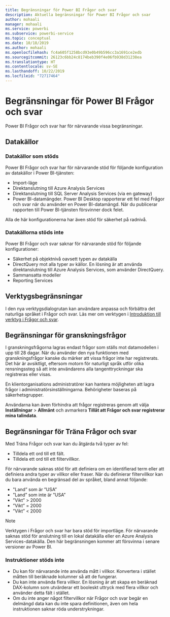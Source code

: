 ```yaml
---
title: Begränsningar för Power BI Frågor och svar
description: Aktuella begränsningar för Power BI Frågor och svar
author: mohaali
manager: mohaali
ms.service: powerbi
ms.subservice: powerbi-service
ms.topic: conceptual
ms.date: 10/18/2019
ms.author: mohaali
ms.openlocfilehash: fc4a605f1258bcd93e0b49b596cc3a1691ce2edb
ms.sourcegitcommit: 26123c6bb24c8174beb390f4e06fb938d31238ea
ms.translationtype: HT
ms.contentlocale: sv-SE
ms.lasthandoff: 10/22/2019
ms.locfileid: "72717464"
---
```

# <a name="limitations-of-power-bi-qa"></a>Begränsningar för Power BI Frågor och svar

Power BI Frågor och svar har för närvarande vissa begränsningar.

## <a name="data-sources"></a>Datakällor

### <a name="supported-data-sources"></a>Datakällor som stöds

Power BI Frågor och svar har för närvarande stöd för följande konfiguration av datakällor i Power BI-tjänsten:

- Import-läge
- Direktanslutning till Azure Analysis Services
- Direktanslutning till SQL Server Analysis Services (via en gateway)
- Power BI-datamängder. Power BI Desktop rapporterar ett fel med Frågor och svar när du använder en Power BI-datamängd. När du publicerar rapporten till Power BI-tjänsten försvinner dock felet.

Alla de här konfigurationerna har även stöd för säkerhet på radnivå.

### <a name="data-sources-not-supported"></a>Datakällorna stöds inte

Power BI Frågor och svar saknar för närvarande stöd för följande konfigurationer:

- Säkerhet på objektnivå oavsett typen av datakälla
- DirectQuery mot alla typer av källor. En lösning är att använda direktanslutning till Azure Analysis Services, som använder DirectQuery.
- Sammansatta modeller
- Reporting Services 

## <a name="tooling-limitations"></a>Verktygsbegränsningar

I den nya verktygsdialogrutan kan användare anpassa och förbättra det naturliga språket i Frågor och svar. Läs mer om verktygen i [Introduktion till verktyg i Frågor och svar](q-and-a-tooling-intro.md).

## <a name="review-question-limitations"></a>Begränsningar för granskningsfrågor

I granskningsfrågorna lagras endast frågor som ställs mot datamodellen i upp till 28 dagar. När du använder den nya funktionen med granskningsfrågor kanske du märker att vissa frågor inte har registrerats. Det här är avsiktligt, eftersom motorn för naturligt språk utför olika rensningssteg så att inte användarens alla tangenttryckningar ska registreras eller visas.

En klientorganisations administratörer kan hantera möjligheten att lagra frågor i administratörsinställningarna. Behörigheter baseras på säkerhetsgrupper. 

Användarna kan även förhindra att frågor registreras genom att välja **Inställningar** > **Allmänt** och avmarkera **Tillåt att Frågor och svar registrerar mina talindata**. 

## <a name="teach-qa-limitations"></a>Begränsningar för Träna Frågor och svar

Med Träna Frågor och svar kan du åtgärda två typer av fel:

- Tilldela ett ord till ett fält.
- Tilldela ett ord till ett filtervillkor.

För närvarande saknas stöd för att definiera om en identifierad term eller att definiera andra typer av villkor eller fraser. När du definierar filtervillkor kan du bara använda en begränsad del av språket, bland annat följande:

- "Land” som är ”USA”
- ”Land” som inte är ”USA”
- ”Vikt” > 2000
- ”Vikt” = 2000
- ”Vikt” < 2000

> [!NOTE]
> Verktygen i Frågor och svar har bara stöd för importläge. För närvarande saknas stöd för anslutning till en lokal datakälla eller en Azure Analysis Services-datakälla. Den här begränsningen kommer att försvinna i senare versioner av Power BI.

### <a name="statements-not-supported"></a>Instruktioner stöds inte

- Du kan för närvarande inte använda mått i villkor. Konvertera i stället måtten till beräknade kolumner så att de fungerar.
- Du kan inte använda flera villkor. En lösning är att skapa en beräknad DAX-kolumn som utvärderar ett booleskt uttryck med flera villkor och använder detta fält i stället.
- Om du inte anger något filtervillkor när Frågor och svar begär en delmängd data kan du inte spara definitionen, även om hela instruktionen saknar röda understrykningar.
